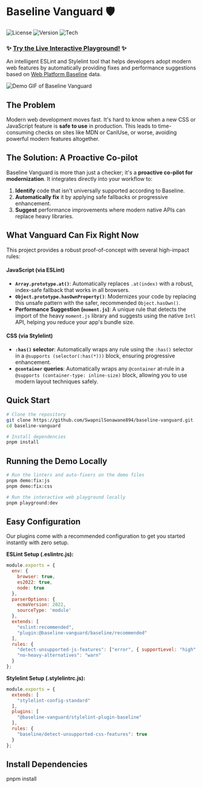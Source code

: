 # Baseline Vanguard 🛡️

![License](https://img.shields.io/badge/license-MIT-blue.svg)
![Version](https://img.shields.io/badge/version-1.0.0-brightgreen.svg)
![Tech](https://img.shields.io/badge/tech-ESLint%20%7C%20Stylelint%20%7C%20Svelte-orange.svg)

### ✨ [Try the Live Interactive Playground!](https://baseline-vanguard-playground-nvkf.vercel.app) ✨

An intelligent ESLint and Stylelint tool that helps developers adopt modern web features by automatically providing fixes and performance suggestions based on [Web Platform Baseline](https://web.dev/baseline) data.


![Demo GIF of Baseline Vanguard](demo.gif)

## The Problem

Modern web development moves fast. It's hard to know when a new CSS or JavaScript feature is **safe to use** in production. This leads to time-consuming checks on sites like MDN or CanIUse, or worse, avoiding powerful modern features altogether.

## The Solution: A Proactive Co-pilot

Baseline Vanguard is more than just a checker; it's a **proactive co-pilot for modernization**. It integrates directly into your workflow to:

1.  **Identify** code that isn't universally supported according to Baseline.
2.  **Automatically fix** it by applying safe fallbacks or progressive enhancement.
3.  **Suggest** performance improvements where modern native APIs can replace heavy libraries.

## What Vanguard Can Fix Right Now

This project provides a robust proof-of-concept with several high-impact rules:

#### JavaScript (via ESLint)
*   **`Array.prototype.at()`**: Automatically replaces `.at(index)` with a robust, index-safe fallback that works in all browsers.
*   **`Object.prototype.hasOwnProperty()`**: Modernizes your code by replacing this unsafe pattern with the safer, recommended `Object.hasOwn()`.
*   **Performance Suggestion (`moment.js`)**: A unique rule that detects the import of the heavy `moment.js` library and suggests using the native `Intl` API, helping you reduce your app's bundle size.

#### CSS (via Stylelint)
*   **`:has()` selector**: Automatically wraps any rule using the `:has()` selector in a `@supports (selector(:has(*)))` block, ensuring progressive enhancement.
*   **`@container` queries**: Automatically wraps any `@container` at-rule in a `@supports (container-type: inline-size)` block, allowing you to use modern layout techniques safely.

## Quick Start

```bash
# Clone the repository
git clone https://github.com/SwapnilSonawane894/baseline-vanguard.git
cd baseline-vanguard

# Install dependencies
pnpm install
```

## Running the Demo Locally

```bash
# Run the linters and auto-fixers on the demo files
pnpm demo:fix:js
pnpm demo:fix:css

# Run the interactive web playground locally
pnpm playground:dev
```

## Easy Configuration

Our plugins come with a recommended configuration to get you started instantly with zero setup.

**ESLint Setup (.eslintrc.js):**

```javascript
module.exports = {
  env: {
    browser: true,
    es2022: true,
    node: true
  },
  parserOptions: {
    ecmaVersion: 2022,
    sourceType: 'module'
  },
  extends: [
    "eslint:recommended",
    "plugin:@baseline-vanguard/baseline/recommended"
  ],
  rules: {
    "detect-unsupported-js-features": ["error", { supportLevel: "high" }],
    "no-heavy-alternatives": "warn"
  }
};
```

**Stylelint Setup (.stylelintrc.js):**

```javascript
module.exports = {
  extends: [
    "stylelint-config-standard"
  ],
  plugins: [
    "@baseline-vanguard/stylelint-plugin-baseline"
  ],
  rules: {
    "baseline/detect-unsupported-css-features": true
  }
};
```

## Install Dependencies
pnpm install